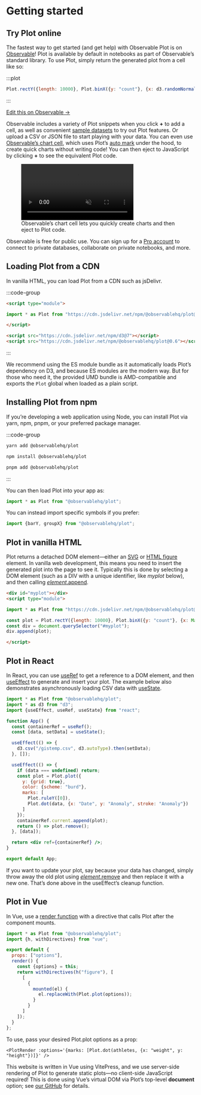 <script setup>

import * as Plot from "@observablehq/plot";
import * as d3 from "d3";

</script>

# Getting started

## Try Plot online

The fastest way to get started (and get help) with Observable Plot is on [Observable](https://observablehq.com)! Plot is available by default in notebooks as part of Observable’s standard library. To use Plot, simply return the generated plot from a cell like so:

:::plot
```js
Plot.rectY({length: 10000}, Plot.binX({y: "count"}, {x: d3.randomNormal()})).plot()
```
:::

[Edit this on Observable →](https://observablehq.com/d/80126d030307e0ef?intent=fork)

Observable includes a variety of Plot snippets when you click **+** to add a cell, as well as convenient [sample datasets](https://observablehq.com/@observablehq/sample-datasets) to try out Plot features. Or upload a CSV or JSON file to start playing with your data. You can even use [Observable’s chart cell](https://observablehq.com/@observablehq/chart-cell), which uses Plot’s [auto mark](./marks/auto.md) under the hood, to create quick charts without writing code! You can then eject to JavaScript by clicking **+** to see the equivalent Plot code.

<figure>
  <video autoplay="" loop="" muted="" style="border: solid 1px var(--vp-c-text-3); display: inline;"><source src="https://videos.ctfassets.net/uklh5xrq1p2j/14CmTWsGQifvA5jZ8s0Usw/6efc7defa063038f8eb65bb269cb3823/Chart_Cell_Demo_Take_2_shorter.mp4" type="video/mp4"></video>
  <figcaption>Observable’s chart cell lets you quickly create charts and then eject to Plot code.</figcaption>
</figure>

Observable is free for public use. You can sign up for a [Pro account](https://observablehq.com/pricing) to connect to private databases, collaborate on private notebooks, and more.

## Loading Plot from a CDN

In vanilla HTML, you can load Plot from a CDN such as jsDelivr.

:::code-group

```html [ES module]
<script type="module">

import * as Plot from "https://cdn.jsdelivr.net/npm/@observablehq/plot@0.6/+esm";

</script>
```

```html [UMD]
<script src="https://cdn.jsdelivr.net/npm/d3@7"></script>
<script src="https://cdn.jsdelivr.net/npm/@observablehq/plot@0.6"></script>
```

:::

 We recommend using the ES module bundle as it automatically loads Plot’s dependency on D3, and because ES modules are the modern way. But for those who need it, the provided UMD bundle is AMD-compatible and exports the `Plot` global when loaded as a plain script.

## Installing Plot from npm

If you’re developing a web application using Node, you can install Plot via yarn, npm, pnpm, or your preferred package manager.

:::code-group

```bash [yarn]
yarn add @observablehq/plot
```

```bash [npm]
npm install @observablehq/plot
```

```bash [pnpm]
pnpm add @observablehq/plot
```

:::

You can then load Plot into your app as:

```js
import * as Plot from "@observablehq/plot";
```

You can instead import specific symbols if you prefer:

```js
import {barY, groupX} from "@observablehq/plot";
```

## Plot in vanilla HTML

Plot returns a detached DOM element—either an [SVG](https://developer.mozilla.org/en-US/docs/Web/SVG) or [HTML figure](https://developer.mozilla.org/en-US/docs/Web/HTML/Element/figure) element. In vanilla web development, this means you need to insert the generated plot into the page to see it. Typically this is done by selecting a DOM element (such as a DIV with a unique identifier, like *myplot* below), and then calling [*element*.append](https://developer.mozilla.org/en-US/docs/Web/API/Element/append).

```html
<div id="myplot"></div>
<script type="module">

import * as Plot from "https://cdn.jsdelivr.net/npm/@observablehq/plot@0.6/+esm";

const plot = Plot.rectY({length: 10000}, Plot.binX({y: "count"}, {x: Math.random})).plot();
const div = document.querySelector("#myplot");
div.append(plot);

</script>
```

## Plot in React

In React, you can use [useRef](https://react.dev/reference/react/useRef) to get a reference to a DOM element, and then [useEffect](https://react.dev/reference/react/useEffect) to generate and insert your plot. The example below also demonstrates asynchronously loading CSV data with [useState](https://react.dev/reference/react/useState).

```jsx
import * as Plot from "@observablehq/plot";
import * as d3 from "d3";
import {useEffect, useRef, useState} from "react";

function App() {
  const containerRef = useRef();
  const [data, setData] = useState();

  useEffect(() => {
    d3.csv("/gistemp.csv", d3.autoType).then(setData);
  }, []);

  useEffect(() => {
    if (data === undefined) return;
    const plot = Plot.plot({
      y: {grid: true},
      color: {scheme: "burd"},
      marks: [
        Plot.ruleY([0]),
        Plot.dot(data, {x: "Date", y: "Anomaly", stroke: "Anomaly"})
      ]
    });
    containerRef.current.append(plot);
    return () => plot.remove();
  }, [data]);

  return <div ref={containerRef} />;
}

export default App;
```

If you want to update your plot, say because your data has changed, simply throw away the old plot using [*element*.remove](https://developer.mozilla.org/en-US/docs/Web/API/Element/remove) and then replace it with a new one. That’s done above in the useEffect’s cleanup function.

## Plot in Vue

In Vue, use a [render function](https://vuejs.org/guide/extras/render-function.html) with a directive that calls Plot after the component mounts.

```js
import * as Plot from "@observablehq/plot";
import {h, withDirectives} from "vue";

export default {
  props: ["options"],
  render() {
    const {options} = this;
    return withDirectives(h("figure"), [
      [
        {
          mounted(el) {
            el.replaceWith(Plot.plot(options));
          }
        }
      ]
    ]);
  }
};
```

To use, pass your desired Plot.plot options as a prop:

```vue
<PlotRender :options='{marks: [Plot.dot(athletes, {x: "weight", y: "height"})]}' />
```

This website is written in Vue using VitePress, and we use server-side rendering of Plot to generate static plots—no client-side JavaScript required! This is done using Vue’s virtual DOM via Plot’s top-level **document** option; see [our GitHub](https://github.com/observablehq/plot) for details.
